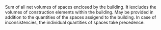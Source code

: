 ﻿Sum of all net volumes of spaces enclosed by the building. It iexcludes the volumes of construction elements within the building. May be provided in addition to the quantities of the spaces assigend to the building. In case of inconsistencies, the individual quantities of spaces take precedence.
